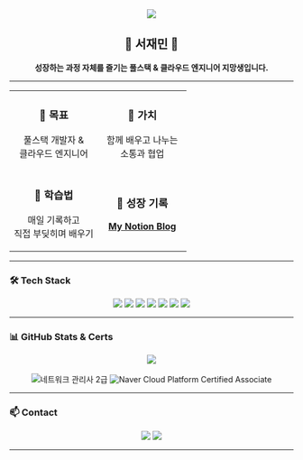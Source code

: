 <div align="center">
  <img src="https://capsule-render.vercel.app/api?type=waving&color=87CEEB&height=150&section=header&text=Hello,%20Developer!&fontSize=40&fontColor=ffffff&animation=twinkling"/>
</div>

<div align="center">
  <h2>🌱 서재민 🌱</h2>
  <p><strong>성장하는 과정 자체를 즐기는 풀스택 & 클라우드 엔지니어 지망생입니다.</strong></p>
</div>

---

<table align="center" border="0" cellpadding="10" cellspacing="0" style="border: none; width: 100%;">
  <tbody>
    <tr>
      <td align="center" style="border: none; width: 50%;">
        <h3>🚀 목표</h3>
        <p>풀스택 개발자 &<br/>클라우드 엔지니어</p>
      </td>
      <td align="center" style="border: none; width: 50%;">
        <h3>💬 가치</h3>
        <p>함께 배우고 나누는<br/>소통과 협업</p>
      </td>
    </tr>
    <tr>
      <td align="center" style="border: none; width: 50%;">
        <h3>🧠 학습법</h3>
        <p>매일 기록하고<br/>직접 부딪히며 배우기</p>
      </td>
      <td align="center" style="border: none; width: 50%;">
        <h3>🔗 성장 기록</h3>
        <p><a href="https://www.notion.so/Library_Min-s-Library-1d4ebef145e3808cb050f5a72dbafbe1"><strong>My Notion Blog</strong></a></p>
      </td>
    </tr>
  </tbody>
</table>

---

### 🛠️ Tech Stack

<p align="center">
  <img src="https://img.shields.io/badge/React-61DAFB?style=for-the-badge&logo=react&logoColor=black"/>
  <img src="https://img.shields.io/badge/JavaScript-F7DF1E?style=for-the-badge&logo=javascript&logoColor=black"/>
  <img src="https://img.shields.io/badge/Node.js-339933?style=for-the-badge&logo=node.js&logoColor=white"/>
  <img src="https://img.shields.io/badge/MySQL-4479A1?style=for-the-badge&logo=mysql&logoColor=white"/>
  <img src="https://img.shields.io/badge/Naver Cloud-03C75A?style=for-the-badge&logo=naver&logoColor=white"/>
  <img src="https://img.shields.io/badge/Docker-2496ED?style=for-the-badge&logo=docker&logoColor=white"/>
  <img src="https://img.shields.io/badge/Git-F05032?style=for-the-badge&logo=git&logoColor=white"/>
</p>

---

### 📊 GitHub Stats & Certs

<p align="center">
  <img src="https://github-readme-stats.vercel.app/api?username=library-min&show_icons=true&theme=tokyonight&hide_border=true" />
  <br/><br/>
  <img src="https://img.shields.io/badge/Network%20Manager-blue?style=flat" alt="네트워크 관리사 2급" />
  <img src="https://img.shields.io/badge/NCP%20Associate-03C75A?style=flat" alt="Naver Cloud Platform Certified Associate" />
</p>

---

### 📫 Contact

<p align="center">
  <a href="mailto:library_mini@outlook.com"><img src="https://img.shields.io/badge/Mail-0078D4?style=for-the-badge&logo=microsoft-outlook&logoColor=white"></a>
  <a href="https://www.notion.so/Library_Min-s-Library-1d4ebef145e3808cb050f5a72dbafbe1"><img src="https://img.shields.io/badge/Notion-000000?style=for-the-badge&logo=notion&logoColor=white"></a>
</p>

---
